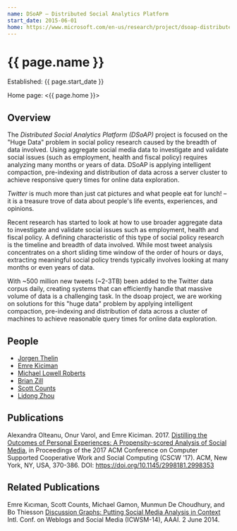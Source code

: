 ```yaml
---
name: DSoAP – Distributed Social Analytics Platform
start_date: 2015-06-01
home: https://www.microsoft.com/en-us/research/project/dsoap-distributed-social-analytics-platform/
---
```


# {{ page.name }}

Established: {{ page.start_date }}

Home page: <{{ page.home }}>

## Overview

The *Distributed Social Analytics Platform (DSoAP)* project is focused on the "Huge Data" problem in social policy research caused by the breadth of data involved.
Using aggregate social media data to investigate and validate social issues (such as employment, health and fiscal policy) requires analyzing many months or years of data.
DSoAP is applying intelligent compaction, pre-indexing and distribution of data across a server cluster to achieve responsive query times for online data exploration.

*Twitter* is much more than just cat pictures and what people eat for lunch! – it is a treasure trove of data about people's life events, experiences, and opinions.

Recent research has started to look at how to use broader aggregate data to investigate and validate social issues such as employment, health and fiscal policy.
A defining characteristic of this type of social policy research is the timeline and breadth of data involved.
While most tweet analysis concentrates on a short sliding time window of the order of hours or days, extracting meaningful social policy trends typically involves looking at many months or even years of data.

With ~500 million new tweets (~2-3TB) been added to the Twitter data corpus daily, creating systems that can efficiently handle that massive volume of data is a challenging task.
In the dsoap project, we are working on solutions for this "huge data" problem by applying intelligent compaction, pre-indexing and distribution of data across a cluster of machines to achieve reasonable query times for online data exploration.

## People

* [Jorgen Thelin](https://www.microsoft.com/en-us/research/people/jthelin/)
* [Emre Kiciman](https://www.microsoft.com/en-us/research/people/emrek/)
* [Michael Lowell Roberts](https://www.microsoft.com/en-us/research/people/mirobert/)
* [Brian Zill](https://www.microsoft.com/en-us/research/people/bzill/)
* [Scott Counts](https://www.microsoft.com/en-us/research/people/counts/)
* [Lidong Zhou](https://www.microsoft.com/en-us/research/people/lidongz/)

## Publications

Alexandra Olteanu, Onur Varol, and Emre Kiciman. 2017.
[Distilling the Outcomes of Personal Experiences: A Propensity-scored Analysis of Social Media](https://www.microsoft.com/en-us/research/publication/distilling-outcomes-personal-experiences-propensity-scored-analysis-social-media/),
in Proceedings of the 2017 ACM Conference on Computer Supported Cooperative Work and Social Computing (CSCW '17). ACM, New York, NY, USA, 370-386.
DOI: <https://doi.org/10.1145/2998181.2998353>

## Related Publications

Emre Kıcıman, Scott Counts, Michael Gamon, Munmun De Choudhury, and Bo Thiesson
[Discussion Graphs: Putting Social Media Analysis in Context](https://www.microsoft.com/en-us/research/publication/discussion-graphs-putting-social-media-analysis-in-context/)
Intl. Conf. on Weblogs and Social Media (ICWSM-14), AAAI.
2 June 2014.
